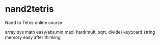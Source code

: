 # nand2tetris

Nand to Tetris online course 


array
sys
math easy(abs,min,max) hard(mult, sqrt, divide)
keyboard
string 
memory easy after thinking

